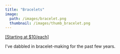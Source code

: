```yaml
---
title: "Bracelets"
image: 
  path: /images/bracelet.png
  thumbnail: /images/thumb_bracelet.png
---
```


<u>[Starting at $10/each]</u>

I've dabbled in bracelet-making for the past few years.
